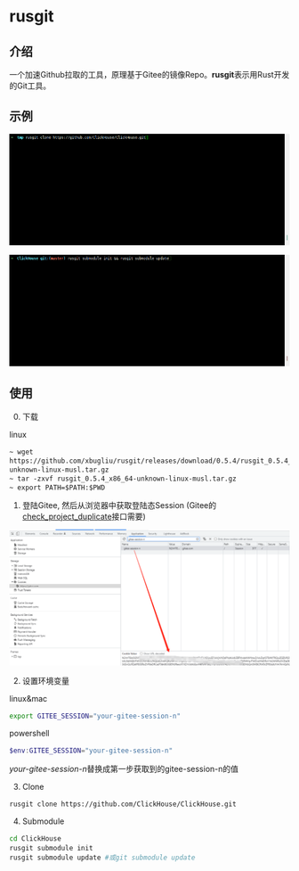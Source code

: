 # rusgit

## 介绍

一个加速Github拉取的工具，原理基于Gitee的镜像Repo。**rusgit**表示用Rust开发的Git工具。

## 示例

![git clone](./doc/clone.gif)

![git submodule](./doc/submodule.gif)

## 使用

0. 下载

linux
```
~ wget https://github.com/xbugliu/rusgit/releases/download/0.5.4/rusgit_0.5.4_x86_64-unknown-linux-musl.tar.gz
~ tar -zxvf rusgit_0.5.4_x86_64-unknown-linux-musl.tar.gz
~ export PATH=$PATH:$PWD

```

1. 登陆Gitee, 然后从浏览器中获取登陆态Session (Gitee的[check_project_duplicate][1]接口需要)

![gitee-session-n](./doc/cookie_session.png)

2. 设置环境变量

linux&mac
```bash
export GITEE_SESSION="your-gitee-session-n"
```

powershell
```powershell
$env:GITEE_SESSION="your-gitee-session-n"
```

*your-gitee-session-n*替换成第一步获取到的gitee-session-n的值

3. Clone

```bash
rusgit clone https://github.com/ClickHouse/ClickHouse.git
```

4. Submodule

```bash
cd ClickHouse
rusgit submodule init
rusgit submodule update #或git submodule update
```

[1]: https://gitee.com/projects/check_project_duplicate?import_url=https://github.com/xbugliu/rusgit.git
